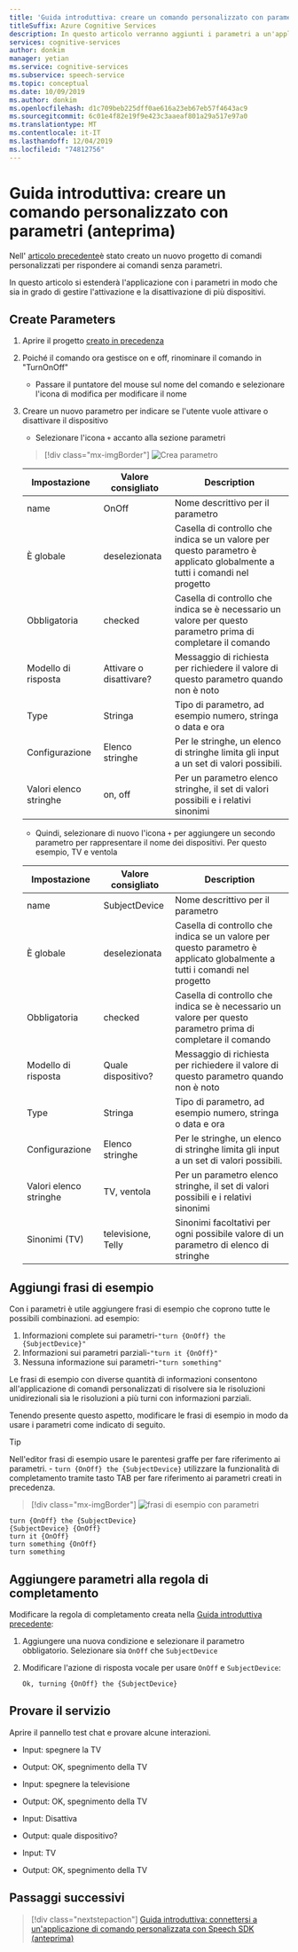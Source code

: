```yaml
---
title: 'Guida introduttiva: creare un comando personalizzato con parametri (anteprima)-servizio riconoscimento vocale'
titleSuffix: Azure Cognitive Services
description: In questo articolo verranno aggiunti i parametri a un'applicazione comandi personalizzata.
services: cognitive-services
author: donkim
manager: yetian
ms.service: cognitive-services
ms.subservice: speech-service
ms.topic: conceptual
ms.date: 10/09/2019
ms.author: donkim
ms.openlocfilehash: d1c709beb225dff0ae616a23eb67eb57f4643ac9
ms.sourcegitcommit: 6c01e4f82e19f9e423c3aaeaf801a29a517e97a0
ms.translationtype: MT
ms.contentlocale: it-IT
ms.lasthandoff: 12/04/2019
ms.locfileid: "74812756"
---
```

# <a name="quickstart-create-a-custom-command-with-parameters-preview"></a>Guida introduttiva: creare un comando personalizzato con parametri (anteprima)

Nell' [articolo precedente](./quickstart-custom-speech-commands-create-new.md)è stato creato un nuovo progetto di comandi personalizzati per rispondere ai comandi senza parametri.

In questo articolo si estenderà l'applicazione con i parametri in modo che sia in grado di gestire l'attivazione e la disattivazione di più dispositivi.

## <a name="create-parameters"></a>Create Parameters

1. Aprire il progetto [creato in precedenza](./quickstart-custom-speech-commands-create-new.md)
1. Poiché il comando ora gestisce on e off, rinominare il comando in "TurnOnOff"
   - Passare il puntatore del mouse sul nome del comando e selezionare l'icona di modifica per modificare il nome
1. Creare un nuovo parametro per indicare se l'utente vuole attivare o disattivare il dispositivo
   - Selezionare l'icona `+` accanto alla sezione parametri

   > [!div class="mx-imgBorder"]
   > ![Crea parametro](media/custom-speech-commands/create-on-off-parameter.png)

   | Impostazione            | Valore consigliato | Description                                                                                               |
   | ------------------ | --------------- | --------------------------------------------------------------------------------------------------------- |
   | name               | OnOff           | Nome descrittivo per il parametro                                                                     |
   | È globale          | deselezionata       | Casella di controllo che indica se un valore per questo parametro è applicato globalmente a tutti i comandi nel progetto |
   | Obbligatoria           | checked         | Casella di controllo che indica se è necessario un valore per questo parametro prima di completare il comando          |
   | Modello di risposta  | Attivare o disattivare?      | Messaggio di richiesta per richiedere il valore di questo parametro quando non è noto                                       |
   | Type               | Stringa          | Tipo di parametro, ad esempio numero, stringa o data e ora                                               |
   | Configurazione      | Elenco stringhe     | Per le stringhe, un elenco di stringhe limita gli input a un set di valori possibili.                                      |
   | Valori elenco stringhe | on, off         | Per un parametro elenco stringhe, il set di valori possibili e i relativi sinonimi                                |

   - Quindi, selezionare di nuovo l'icona `+` per aggiungere un secondo parametro per rappresentare il nome dei dispositivi. Per questo esempio, TV e ventola

   | Impostazione            | Valore consigliato   | Description                                                                                               |
   | ------------------ | ----------------- | --------------------------------------------------------------------------------------------------------- |
   | name               | SubjectDevice     | Nome descrittivo per il parametro                                                                     |
   | È globale          | deselezionata         | Casella di controllo che indica se un valore per questo parametro è applicato globalmente a tutti i comandi nel progetto |
   | Obbligatoria           | checked           | Casella di controllo che indica se è necessario un valore per questo parametro prima di completare il comando          |
   | Modello di risposta  | Quale dispositivo?     | Messaggio di richiesta per richiedere il valore di questo parametro quando non è noto                                       |
   | Type               | Stringa            | Tipo di parametro, ad esempio numero, stringa o data e ora                                               |
   | Configurazione      | Elenco stringhe       | Per le stringhe, un elenco di stringhe limita gli input a un set di valori possibili.                                      |
   | Valori elenco stringhe | TV, ventola           | Per un parametro elenco stringhe, il set di valori possibili e i relativi sinonimi                                |
   | Sinonimi (TV)      | televisione, Telly | Sinonimi facoltativi per ogni possibile valore di un parametro di elenco di stringhe                                      |

## <a name="add-sample-sentences"></a>Aggiungi frasi di esempio

Con i parametri è utile aggiungere frasi di esempio che coprono tutte le possibili combinazioni. ad esempio:

1. Informazioni complete sui parametri-`"turn {OnOff} the {SubjectDevice}"`
1. Informazioni sui parametri parziali-`"turn it {OnOff}"`
1. Nessuna informazione sui parametri-`"turn something"`

Le frasi di esempio con diverse quantità di informazioni consentono all'applicazione di comandi personalizzati di risolvere sia le risoluzioni unidirezionali sia le risoluzioni a più turni con informazioni parziali.

Tenendo presente questo aspetto, modificare le frasi di esempio in modo da usare i parametri come indicato di seguito.

> [!TIP]
> Nell'editor frasi di esempio usare le parentesi graffe per fare riferimento ai parametri. - `turn {OnOff} the {SubjectDevice}` utilizzare la funzionalità di completamento tramite tasto TAB per fare riferimento ai parametri creati in precedenza.

> [!div class="mx-imgBorder"]
> ![frasi di esempio con parametri](media/custom-speech-commands/create-parameter-sentences.png)

```
turn {OnOff} the {SubjectDevice}
{SubjectDevice} {OnOff}
turn it {OnOff}
turn something {OnOff}
turn something
```

## <a name="add-parameters-to-completion-rule"></a>Aggiungere parametri alla regola di completamento

Modificare la regola di completamento creata nella [Guida introduttiva precedente](./quickstart-custom-speech-commands-create-new.md):

1. Aggiungere una nuova condizione e selezionare il parametro obbligatorio. Selezionare sia `OnOff` che `SubjectDevice`
1. Modificare l'azione di risposta vocale per usare `OnOff` e `SubjectDevice`:

   ```
   Ok, turning {OnOff} the {SubjectDevice}
   ```

## <a name="try-it-out"></a>Provare il servizio

Aprire il pannello test chat e provare alcune interazioni.

- Input: spegnere la TV
- Output: OK, spegnimento della TV

- Input: spegnere la televisione
- Output: OK, spegnimento della TV

- Input: Disattiva
- Output: quale dispositivo?
- Input: TV
- Output: OK, spegnimento della TV

## <a name="next-steps"></a>Passaggi successivi
> [!div class="nextstepaction"]
> [Guida introduttiva: connettersi a un'applicazione di comando personalizzata con Speech SDK (anteprima)](./quickstart-custom-speech-commands-speech-sdk.md)

